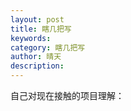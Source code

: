 ```yaml
---
layout: post
title: 瞎几把写
keywords: 
category: 瞎几把写
author: 晴天
description: 
---
```


<p>自己对现在接触的项目理解：</p>